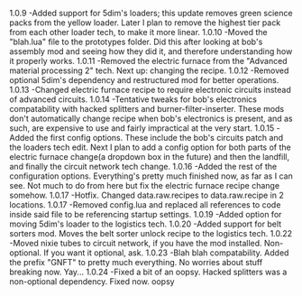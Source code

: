 1.0.9	-Added support for 5dim's loaders; this update removes green science packs from the yellow loader. Later I plan to remove the highest tier pack from each other loader tech, to make it more linear.
1.0.10	-Moved the "blah.lua" file to the prototypes folder. Did this after looking at bob's assembly mod and seeing how they did it, and therefore understanding how it properly works.
1.0.11	-Removed the electric furnace from the "Advanced material processing 2" tech. Next up: changing the recipe.
1.0.12  -Removed optional 5dim's dependency and restructured mod for better operations.
1.0.13  -Changed electric furnace recipe to require electronic circuits instead of advanced circuits.
1.0.14  -Tentative tweaks for bob's electronics compatability with hacked splitters and burner-filter-inserter. These mods don't automatically change recipe when bob's electronics is present, and as such, are expensive to use and fairly impractical at the very start.
1.0.15  -Added the first config options. These include the bob's circuits patch and the loaders tech edit. Next I plan to add a config option for both parts of the electric furnace change(a dropdown box in the future) and then the landfill, and finally the circuit network tech change.
1.0.16  -Added the rest of the configuration options. Everything's pretty much finished now, as far as I can see. Not much to do from here but fix the electric furnace recipe change somehow.
1.0.17  -Hotfix. Changed data.raw.recipes to data.raw.recipe in 2 locations.
1.0.17  -Removed config.lua and replaced all references to code inside said file to be referencing startup settings.
1.0.19  -Added option for moving 5dim's loader to the logistics tech.
1.0.20  -Added support for belt sorters mod. Moves the belt sorter unlock recipe to the logistics tech.
1.0.22  -Moved nixie tubes to circuit network, if you have the mod installed. Non-optional. If you want it optional, ask.
1.0.23  -Blah blah compatability. Added the prefix "GNFT" to pretty much everything. No worries about stuff breaking now. Yay...
1.0.24	-Fixed a bit of an oopsy. Hacked splitters was a non-optional dependency. Fixed now. oopsy